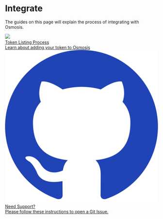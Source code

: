 # Integrate

The guides on this page will explain the process of integrating with Osmosis. 


<div class="cards twoColumn">
  <a href="token-listings.html" class="card">
    <img src="img/osmosis.svg"/>
    <div class="title">
     Token Listing Process
    </div>
    <div class="text">
      Learn about adding your token to Osmosis
    </div>
  </a>
  <a href="/overview/osmo.html#osmo" class="card">
    <img src="../.vuepress/public/img/github.svg"/>
    <div class="title">
      Need Support? 
    </div>
    <div class="text">
      Please follow these instructions to open a Git Issue.
    </div>
  </a>
  
 </div>

